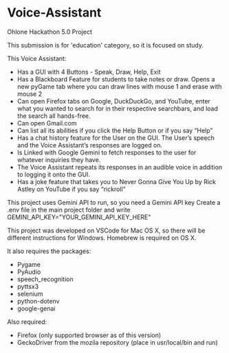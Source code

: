 # Voice-Assistant
Ohlone Hackathon 5.0 Project 

This submission is for 'education' category, so it is focused on study.

This Voice Assistant:
- Has a GUI with 4 Buttons - Speak, Draw, Help, Exit
- Has a Blackboard Feature for students to take notes or draw. Opens a new pyGame tab where you can draw lines with mouse 1 and erase with mouse 2
- Can open Firefox tabs on Google, DuckDuckGo, and YouTube, enter what you wanted to search for in their respective searchbars, and load the search all hands-free.
- Can open Gmail.com
- Can list all its abilities if you click the Help Button or if you say “Help”
- Has a chat history feature for the User on the GUI. The User’s speech and the Voice Assistant’s responses are logged on.
- Is Linked with Google Gemini to fetch responses to the user for whatever inquiries they have.
- The Voice Assistant repeats its responses in an audible voice in addition to logging it onto the GUI.
- Has a joke feature that takes you to Never Gonna Give You Up by Rick Astley on YouTube if you say “rickroll”

This project uses Gemini API to run, so you need a Gemini API key
Create a .env file in the main project folder and write 
GEMINI_API_KEY="YOUR_GEMINI_API_KEY_HERE"

This project was developed on VSCode for Mac OS X, so there will be different 
instructions for Windows. Homebrew is required on OS X. 

It also requires the packages:
* Pygame
* PyAudio
* speech_recognition
* pyttsx3
* selenium
* python-dotenv
* google-genai

Also required:
 - Firefox (only supported browser as of this version)
 - GeckoDriver from the mozila repository (place in usr/local/bin and run)
